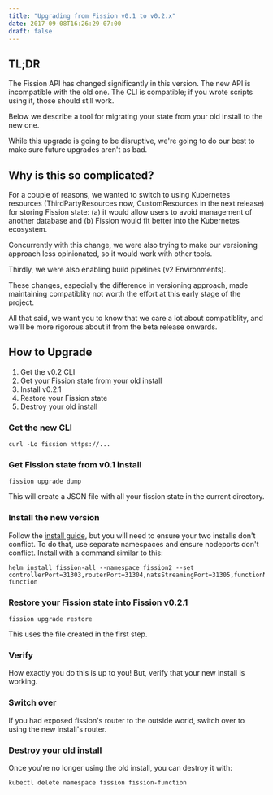 ```yaml
---
title: "Upgrading from Fission v0.1 to v0.2.x"
date: 2017-09-08T16:26:29-07:00
draft: false
---
```


## TL;DR

The Fission API has changed significantly in this version.  The new API is incompatible with the
old one.  The CLI is compatible; if you wrote scripts using it, those should still work.

Below we describe a tool for migrating your state from your old install to the new one.

While this upgrade is going to be disruptive, we're going to do our best to make sure future
upgrades aren't as bad.

## Why is this so complicated?

For a couple of reasons, we wanted to switch to using Kubernetes resources (ThirdPartyResources
now, CustomResources in the next release) for storing Fission state: (a) it would allow users to
avoid management of another database and (b) Fission would fit better into the Kubernetes
ecosystem.

Concurrently with this change, we were also trying to make our versioning approach less
opinionated, so it would work with other tools.

Thirdly, we were also enabling build pipelines (v2 Environments).

These changes, especially the difference in versioning approach, made maintaining compatiblity not
worth the effort at this early stage of the project.

All that said, we want you to know that we care a lot about compatiblity, and we'll be more
rigorous about it from the beta release onwards.

## How to Upgrade

1. Get the v0.2 CLI
1. Get your Fission state from your old install
1. Install v0.2.1
1. Restore your Fission state
1. Destroy your old install

### Get the new CLI

```
curl -Lo fission https://...
```

### Get Fission state from v0.1 install

```
fission upgrade dump
```

This will create a JSON file with all your fission state in the current directory.

### Install the new version

Follow the [install guide](../install), but you will need to ensure your two installs don't
conflict. To do that, use separate namespaces and ensure nodeports don't conflict.  Install with a
command similar to this:

```
helm install fission-all --namespace fission2 --set controllerPort=31303,routerPort=31304,natsStreamingPort=31305,functionNamespace=fission2-function
```

### Restore your Fission state into Fission v0.2.1

```
fission upgrade restore
```

This uses the file created in the first step.

### Verify

How exactly you do this is up to you! But, verify that your new install is working.

### Switch over

If you had exposed fission's router to the outside world, switch over to using the new install's router.
   
### Destroy your old install

Once you're no longer using the old install, you can destroy it with:

```
kubectl delete namespace fission fission-function
```

